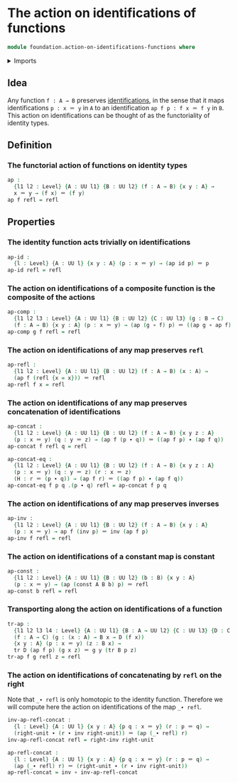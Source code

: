 # The action on identifications of functions

```agda
module foundation.action-on-identifications-functions where
```

<details><summary>Imports</summary>

```agda
open import foundation.universe-levels

open import foundation-core.constant-maps
open import foundation-core.function-types
open import foundation-core.identity-types
open import foundation-core.transport
```

</details>

## Idea

Any function `f : A → B` preserves
[identifications](foundation-core.identity-types.md), in the sense that it maps
identifications `p : x ＝ y` in `A` to an identification `ap f p : f x ＝ f y`
in `B`. This action on identifications can be thought of as the functoriality of
identity types.

## Definition

### The functorial action of functions on identity types

```agda
ap :
  {l1 l2 : Level} {A : UU l1} {B : UU l2} (f : A → B) {x y : A} →
  x ＝ y → (f x) ＝ (f y)
ap f refl = refl
```

## Properties

### The identity function acts trivially on identifications

```agda
ap-id :
  {l : Level} {A : UU l} {x y : A} (p : x ＝ y) → (ap id p) ＝ p
ap-id refl = refl
```

### The action on identifications of a composite function is the composite of the actions

```agda
ap-comp :
  {l1 l2 l3 : Level} {A : UU l1} {B : UU l2} {C : UU l3} (g : B → C)
  (f : A → B) {x y : A} (p : x ＝ y) → (ap (g ∘ f) p) ＝ ((ap g ∘ ap f) p)
ap-comp g f refl = refl
```

### The action on identifications of any map preserves `refl`

```agda
ap-refl :
  {l1 l2 : Level} {A : UU l1} {B : UU l2} (f : A → B) (x : A) →
  (ap f (refl {x = x})) ＝ refl
ap-refl f x = refl
```

### The action on identifications of any map preserves concatenation of identifications

```agda
ap-concat :
  {l1 l2 : Level} {A : UU l1} {B : UU l2} (f : A → B) {x y z : A}
  (p : x ＝ y) (q : y ＝ z) → (ap f (p ∙ q)) ＝ ((ap f p) ∙ (ap f q))
ap-concat f refl q = refl

ap-concat-eq :
  {l1 l2 : Level} {A : UU l1} {B : UU l2} (f : A → B) {x y z : A}
  (p : x ＝ y) (q : y ＝ z) (r : x ＝ z)
  (H : r ＝ (p ∙ q)) → (ap f r) ＝ ((ap f p) ∙ (ap f q))
ap-concat-eq f p q .(p ∙ q) refl = ap-concat f p q
```

### The action on identifications of any map preserves inverses

```agda
ap-inv :
  {l1 l2 : Level} {A : UU l1} {B : UU l2} (f : A → B) {x y : A}
  (p : x ＝ y) → ap f (inv p) ＝ inv (ap f p)
ap-inv f refl = refl
```

### The action on identifications of a constant map is constant

```agda
ap-const :
  {l1 l2 : Level} {A : UU l1} {B : UU l2} (b : B) {x y : A}
  (p : x ＝ y) → (ap (const A B b) p) ＝ refl
ap-const b refl = refl
```

### Transporting along the action on identifications of a function

```agda
tr-ap :
  {l1 l2 l3 l4 : Level} {A : UU l1} {B : A → UU l2} {C : UU l3} {D : C → UU l4}
  (f : A → C) (g : (x : A) → B x → D (f x))
  {x y : A} (p : x ＝ y) (z : B x) →
  tr D (ap f p) (g x z) ＝ g y (tr B p z)
tr-ap f g refl z = refl
```

### The action on identifications of concatenating by `refl` on the right

Note that `_∙ refl` is only homotopic to the identity function. Therefore we
will compute here the action on identifications of the map `_∙ refl`.

```agda
inv-ap-refl-concat :
  {l : Level} {A : UU l} {x y : A} {p q : x ＝ y} (r : p ＝ q) →
  (right-unit ∙ (r ∙ inv right-unit)) ＝ (ap (_∙ refl) r)
inv-ap-refl-concat refl = right-inv right-unit

ap-refl-concat :
  {l : Level} {A : UU l} {x y : A} {p q : x ＝ y} (r : p ＝ q) →
  (ap (_∙ refl) r) ＝ (right-unit ∙ (r ∙ inv right-unit))
ap-refl-concat = inv ∘ inv-ap-refl-concat
```
